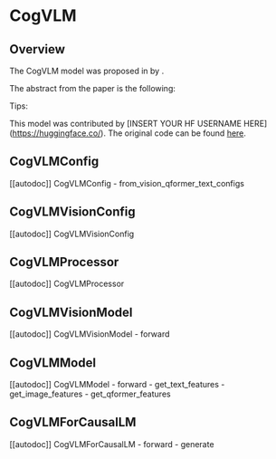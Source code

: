 <!--Copyright 2023 The HuggingFace Team. All rights reserved.

Licensed under the Apache License, Version 2.0 (the "License"); you may not use this file except in compliance with
the License. You may obtain a copy of the License at

http://www.apache.org/licenses/LICENSE-2.0

Unless required by applicable law or agreed to in writing, software distributed under the License is distributed on
an "AS IS" BASIS, WITHOUT WARRANTIES OR CONDITIONS OF ANY KIND, either express or implied. See the License for the
specific language governing permissions and limitations under the License.

⚠️ Note that this file is in Markdown but contain specific syntax for our doc-builder (similar to MDX) that may not be
rendered properly in your Markdown viewer.

-->

# CogVLM

## Overview

The CogVLM model was proposed in [<INSERT PAPER NAME HERE>](<INSERT PAPER LINK HERE>) by <INSERT AUTHORS HERE>.
<INSERT SHORT SUMMARY HERE>

The abstract from the paper is the following:

*<INSERT PAPER ABSTRACT HERE>*

Tips:

<INSERT TIPS ABOUT MODEL HERE>

This model was contributed by [INSERT YOUR HF USERNAME HERE](https://huggingface.co/<INSERT YOUR HF USERNAME HERE>).
The original code can be found [here](<INSERT LINK TO GITHUB REPO HERE>).


## CogVLMConfig

[[autodoc]] CogVLMConfig
    - from_vision_qformer_text_configs

## CogVLMVisionConfig

[[autodoc]] CogVLMVisionConfig

## CogVLMProcessor

[[autodoc]] CogVLMProcessor

## CogVLMVisionModel

[[autodoc]] CogVLMVisionModel
    - forward

## CogVLMModel

[[autodoc]] CogVLMModel
    - forward
    - get_text_features
    - get_image_features
    - get_qformer_features

## CogVLMForCausalLM

[[autodoc]] CogVLMForCausalLM
    - forward
    - generate